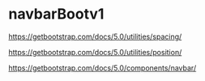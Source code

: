 # navbarBootv1

https://getbootstrap.com/docs/5.0/utilities/spacing/

https://getbootstrap.com/docs/5.0/utilities/position/

https://getbootstrap.com/docs/5.0/components/navbar/
